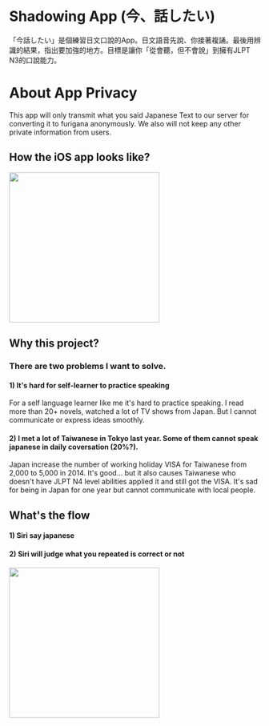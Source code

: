 # Shadowing App (今、話したい)
「今話したい」是個練習日文口說的App。日文語音先說、你接著複誦。最後用辨識的結果，指出要加強的地方。目標是讓你「從會聽，但不會說」到擁有JLPT N3的口說能力。

# About App Privacy
This app will only transmit what you said Japanese Text to our server for converting it to furigana anonymously. We also will not keep any other private information from users. 

## How the iOS app looks like?
<img src="https://raw.githubusercontent.com/wangchou/Shadowing/master/img/screenshot.jpg" height="300">

## Why this project?
### There are two problems I want to solve.

#### 1) It's hard for self-learner to practice speaking
For a self language learner like me it's hard to practice speaking. I read more than 20+ novels, watched a lot of TV shows from Japan. But I cannot communicate or express ideas smoothly.

#### 2) I met a lot of Taiwanese in Tokyo last year. Some of them cannot speak japanese in daily coversation (20%?).
Japan increase the number of working holiday VISA for Taiwanese from 2,000 to 5,000 in 2014. It's good... but it also causes Taiwanese who doesn't have JLPT N4 level abilities applied it and still got the VISA. It's sad for being in Japan for one year but cannot communicate with local people.

## What's the flow
#### 1) Siri say japanese
#### 2) Siri will judge what you repeated is correct or not
<img src="https://raw.githubusercontent.com/wangchou/Shadowing/master/img/gameFlow.jpg" height="300">
